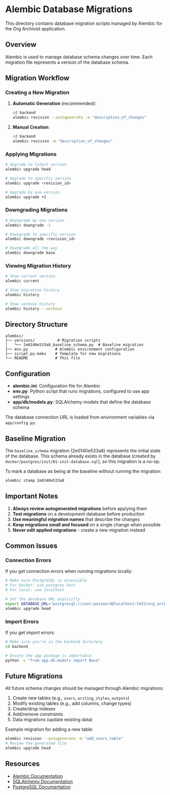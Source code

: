 # Alembic Database Migrations

This directory contains database migration scripts managed by Alembic for the Org Archivist application.

## Overview

Alembic is used to manage database schema changes over time. Each migration file represents a version of the database schema.

## Migration Workflow

### Creating a New Migration

1. **Automatic Generation** (recommended):
   ```bash
   cd backend
   alembic revision --autogenerate -m "description_of_changes"
   ```

2. **Manual Creation**:
   ```bash
   cd backend
   alembic revision -m "description_of_changes"
   ```

### Applying Migrations

```bash
# Upgrade to latest version
alembic upgrade head

# Upgrade to specific version
alembic upgrade <revision_id>

# Upgrade by one version
alembic upgrade +1
```

### Downgrading Migrations

```bash
# Downgrade by one version
alembic downgrade -1

# Downgrade to specific version
alembic downgrade <revision_id>

# Downgrade all the way
alembic downgrade base
```

### Viewing Migration History

```bash
# Show current version
alembic current

# Show migration history
alembic history

# Show verbose history
alembic history --verbose
```

## Directory Structure

```
alembic/
├── versions/          # Migration scripts
│   └── 2e0140e533a8_baseline_schema.py  # Baseline migration
├── env.py            # Alembic environment configuration
├── script.py.mako    # Template for new migrations
└── README            # This file
```

## Configuration

- **alembic.ini**: Configuration file for Alembic
- **env.py**: Python script that runs migrations, configured to use app settings
- **app/db/models.py**: SQLAlchemy models that define the database schema

The database connection URL is loaded from environment variables via `app/config.py`.

## Baseline Migration

The `baseline_schema` migration (2e0140e533a8) represents the initial state of the database. This schema already exists in the database (created by `docker/postgres/init/01-init-database.sql`), so this migration is a no-op.

To mark a database as being at the baseline without running the migration:

```bash
alembic stamp 2e0140e533a8
```

## Important Notes

1. **Always review autogenerated migrations** before applying them
2. **Test migrations** on a development database before production
3. **Use meaningful migration names** that describe the changes
4. **Keep migrations small and focused** on a single change when possible
5. **Never edit applied migrations** - create a new migration instead

## Common Issues

### Connection Errors

If you get connection errors when running migrations locally:

```bash
# Make sure PostgreSQL is accessible
# For Docker: use postgres host
# For local: use localhost

# Set the database URL explicitly
export DATABASE_URL="postgresql://user:password@localhost:5432/org_archivist"
alembic upgrade head
```

### Import Errors

If you get import errors:

```bash
# Make sure you're in the backend directory
cd backend

# Ensure the app package is importable
python -c "from app.db.models import Base"
```

## Future Migrations

All future schema changes should be managed through Alembic migrations:

1. Create new tables (e.g., `users`, `writing_styles`, `outputs`)
2. Modify existing tables (e.g., add columns, change types)
3. Create/drop indexes
4. Add/remove constraints
5. Data migrations (update existing data)

Example migration for adding a new table:

```bash
alembic revision --autogenerate -m "add_users_table"
# Review the generated file
alembic upgrade head
```

## Resources

- [Alembic Documentation](https://alembic.sqlalchemy.org/)
- [SQLAlchemy Documentation](https://docs.sqlalchemy.org/)
- [PostgreSQL Documentation](https://www.postgresql.org/docs/)
